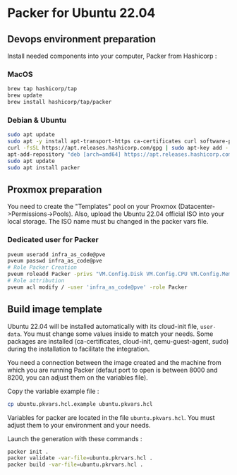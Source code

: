 # Packer for Ubuntu 22.04

## Devops environment preparation

Install needed components into your computer, Packer from Hashicorp :

### MacOS

```bash
brew tap hashicorp/tap
brew update
brew install hashicorp/tap/packer
```

### Debian & Ubuntu

```bash
sudo apt update
sudo apt -y install apt-transport-https ca-certificates curl software-properties-common
curl -fsSL https://apt.releases.hashicorp.com/gpg | sudo apt-key add -
apt-add-repository "deb [arch=amd64] https://apt.releases.hashicorp.com $(lsb_release -cs) main"
sudo apt update
sudo apt install packer
```

## Proxmox preparation

You need to create the "Templates" pool on your Proxmox (Datacenter->Permissions->Pools). Also, upload the Ubuntu 22.04 official ISO into your local storage. The ISO name must bu changed in the packer vars file.

### Dedicated user for Packer

```bash
pveum useradd infra_as_code@pve
pveum passwd infra_as_code@pve
# Role Packer Creation
pveum roleadd Packer -privs "VM.Config.Disk VM.Config.CPU VM.Config.Memory Datastore.AllocateTemplate Datastore.Audit Datastore.AllocateSpace Sys.Modify VM.Config.Options VM.Allocate VM.Audit VM.Console VM.Config.CDROM VM.Config.Cloudinit VM.Config.Network VM.PowerMgmt VM.Config.HWType VM.Monitor SDN.Use"
# Role attribution
pveum acl modify / -user 'infra_as_code@pve' -role Packer
```


## Build image template

Ubuntu 22.04 will be installed automatically with its cloud-init file, `user-data`. You must change some values inside to match your needs. Some packages are installed (ca-certificates, cloud-init, qemu-guest-agent, sudo) during the installation to facilitate the integration.

You need a connection between the image created and the machine from which you are running Packer (defaut port to open is between 8000 and 8200, you can adjust them on the variables file).

Copy the variable example file :

```bash
cp ubuntu.pkvars.hcl.example ubuntu.pkvars.hcl 
```

Variables for packer are located in the file `ubuntu.pkvars.hcl`. You must adjust them to your environment and your needs.

Launch the generation with these commands :

```bash
packer init .
packer validate -var-file=ubuntu.pkrvars.hcl .
packer build -var-file=ubuntu.pkrvars.hcl .
```
